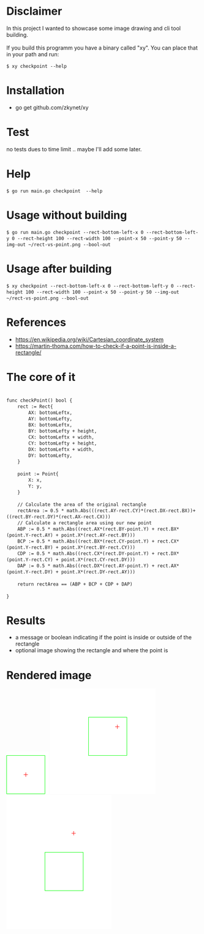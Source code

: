 # Disclaimer
In this project I wanted to showcase some image drawing and cli tool building.<br><br>
If you build this programm you have a binary called "xy". You can place that in your path and run:
```
$ xy checkpoint --help
```

# Installation
- go get github.com/zkynet/xy

# Test 
no tests dues to time limit .. maybe I'll add some later.

# Help
```
$ go run main.go checkpoint  --help
```

# Usage without building
 ```
 $ go run main.go checkpoint --rect-bottom-left-x 0 --rect-bottom-left-y 0 --rect-height 100 --rect-width 100 --point-x 50 --point-y 50 --img-out ~/rect-vs-point.png --bool-out
 ```

# Usage after building
```
$ xy checkpoint --rect-bottom-left-x 0 --rect-bottom-left-y 0 --rect-height 100 --rect-width 100 --point-x 50 --point-y 50 --img-out ~/rect-vs-point.png --bool-out
```

# References
- https://en.wikipedia.org/wiki/Cartesian_coordinate_system
- https://martin-thoma.com/how-to-check-if-a-point-is-inside-a-rectangle/

# The core of it
```

func checkPoint() bool {
	rect := Rect{
		AX: bottomLeftx,
		AY: bottomLefty,
		BX: bottomLeftx,
		BY: bottomLefty + height,
		CX: bottomLeftx + width,
		CY: bottomLefty + height,
		DX: bottomLeftx + width,
		DY: bottomLefty,
	}

	point := Point{
		X: x,
		Y: y,
	}

	// Calculate the area of the original rectangle
	rectArea := 0.5 * math.Abs(((rect.AY-rect.CY)*(rect.DX-rect.BX))+((rect.BY-rect.DY)*(rect.AX-rect.CX)))
	// Calculate a rectangle area using our new point
	ABP := 0.5 * math.Abs((rect.AX*(rect.BY-point.Y) + rect.BX*(point.Y-rect.AY) + point.X*(rect.AY-rect.BY)))
	BCP := 0.5 * math.Abs((rect.BX*(rect.CY-point.Y) + rect.CX*(point.Y-rect.BY) + point.X*(rect.BY-rect.CY)))
	CDP := 0.5 * math.Abs((rect.CX*(rect.DY-point.Y) + rect.DX*(point.Y-rect.CY) + point.X*(rect.CY-rect.DY)))
	DAP := 0.5 * math.Abs((rect.DX*(rect.AY-point.Y) + rect.AX*(point.Y-rect.DY) + point.X*(rect.DY-rect.AY)))

	return rectArea == (ABP + BCP + CDP + DAP)

}

```



# Results
- a message or boolean indicating if the point is inside or outside of the rectangle
- optional image showing the rectangle and where the point is

# Rendered image
![alt text](draw1.png) ![alt text](draw.png)  ![alt text](draw2.png)

